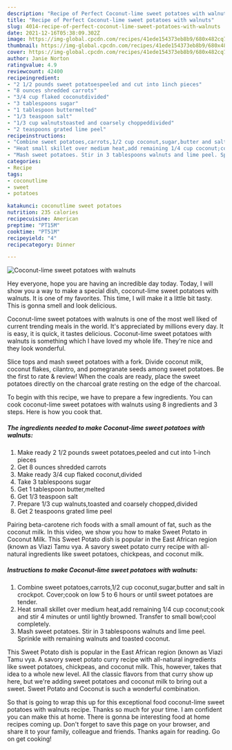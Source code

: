 ```yaml
---
description: "Recipe of Perfect Coconut-lime sweet potatoes with walnuts"
title: "Recipe of Perfect Coconut-lime sweet potatoes with walnuts"
slug: 4014-recipe-of-perfect-coconut-lime-sweet-potatoes-with-walnuts
date: 2021-12-16T05:38:09.302Z
image: https://img-global.cpcdn.com/recipes/41ede154373eb8b9/680x482cq70/coconut-lime-sweet-potatoes-with-walnuts-recipe-main-photo.jpg
thumbnail: https://img-global.cpcdn.com/recipes/41ede154373eb8b9/680x482cq70/coconut-lime-sweet-potatoes-with-walnuts-recipe-main-photo.jpg
cover: https://img-global.cpcdn.com/recipes/41ede154373eb8b9/680x482cq70/coconut-lime-sweet-potatoes-with-walnuts-recipe-main-photo.jpg
author: Janie Norton
ratingvalue: 4.9
reviewcount: 42400
recipeingredient:
- "2 1/2 pounds sweet potatoespeeled and cut into 1inch pieces"
- "8 ounces shredded carrots"
- "3/4 cup flaked coconutdivided"
- "3 tablespoons sugar"
- "1 tablespoon buttermelted"
- "1/3 teaspoon salt"
- "1/3 cup walnutstoasted and coarsely choppeddivided"
- "2 teaspoons grated lime peel"
recipeinstructions:
- "Combine sweet potatoes,carrots,1/2 cup coconut,sugar,butter and salt in crockpot. Cover;cook on low 5 to 6 hours or until sweet potatoes are tender."
- "Heat small skillet over medium heat,add remaining 1/4 cup coconut;cook and stir 4 minutes or until lightly browned. Transfer to small bowl;cool completely."
- "Mash sweet potatoes. Stir in 3 tablespoons walnuts and lime peel. Sprinkle with remaining walnuts and toasted coconut."
categories:
- Recipe
tags:
- coconutlime
- sweet
- potatoes

katakunci: coconutlime sweet potatoes 
nutrition: 235 calories
recipecuisine: American
preptime: "PT15M"
cooktime: "PT51M"
recipeyield: "4"
recipecategory: Dinner

---
```



![Coconut-lime sweet potatoes with walnuts](https://img-global.cpcdn.com/recipes/41ede154373eb8b9/680x482cq70/coconut-lime-sweet-potatoes-with-walnuts-recipe-main-photo.jpg)

Hey everyone, hope you are having an incredible day today. Today, I will show you a way to make a special dish, coconut-lime sweet potatoes with walnuts. It is one of my favorites. This time, I will make it a little bit tasty. This is gonna smell and look delicious.

Coconut-lime sweet potatoes with walnuts is one of the most well liked of current trending meals in the world. It's appreciated by millions every day. It is easy, it is quick, it tastes delicious. Coconut-lime sweet potatoes with walnuts is something which I have loved my whole life. They're nice and they look wonderful.

Slice tops and mash sweet potatoes with a fork. Divide coconut milk, coconut flakes, cilantro, and pomegranate seeds among sweet potatoes. Be the first to rate &amp; review! When the coals are ready, place the sweet potatoes directly on the charcoal grate resting on the edge of the charcoal.


To begin with this recipe, we have to prepare a few ingredients. You can cook coconut-lime sweet potatoes with walnuts using 8 ingredients and 3 steps. Here is how you cook that.

<!--inarticleads1-->

##### The ingredients needed to make Coconut-lime sweet potatoes with walnuts:

1. Make ready 2 1/2 pounds sweet potatoes,peeled and cut into 1-inch pieces
1. Get 8 ounces shredded carrots
1. Make ready 3/4 cup flaked coconut,divided
1. Take 3 tablespoons sugar
1. Get 1 tablespoon butter,melted
1. Get 1/3 teaspoon salt
1. Prepare 1/3 cup walnuts,toasted and coarsely chopped,divided
1. Get 2 teaspoons grated lime peel


Pairing beta-carotene rich foods with a small amount of fat, such as the coconut milk. In this video, we show you how to make Sweet Potato in Coconut Milk. This Sweet Potato dish is popular in the East African region (known as Viazi Tamu vya. A savory sweet potato curry recipe with all-natural ingredients like sweet potatoes, chickpeas, and coconut milk. 

<!--inarticleads2-->

##### Instructions to make Coconut-lime sweet potatoes with walnuts:

1. Combine sweet potatoes,carrots,1/2 cup coconut,sugar,butter and salt in crockpot. Cover;cook on low 5 to 6 hours or until sweet potatoes are tender.
1. Heat small skillet over medium heat,add remaining 1/4 cup coconut;cook and stir 4 minutes or until lightly browned. Transfer to small bowl;cool completely.
1. Mash sweet potatoes. Stir in 3 tablespoons walnuts and lime peel. Sprinkle with remaining walnuts and toasted coconut.


This Sweet Potato dish is popular in the East African region (known as Viazi Tamu vya. A savory sweet potato curry recipe with all-natural ingredients like sweet potatoes, chickpeas, and coconut milk. This, however, takes that idea to a whole new level. All the classic flavors from that curry show up here, but we&#39;re adding sweet potatoes and coconut milk to bring out a sweet. Sweet Potato and Coconut is such a wonderful combination. 

So that is going to wrap this up for this exceptional food coconut-lime sweet potatoes with walnuts recipe. Thanks so much for your time. I am confident you can make this at home. There is gonna be interesting food at home recipes coming up. Don't forget to save this page on your browser, and share it to your family, colleague and friends. Thanks again for reading. Go on get cooking!
